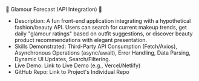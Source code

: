 👗 Glamour Forecast (API Integration) 🔭
 * Description: A fun front-end application integrating with a hypothetical fashion/beauty API. Users can search for current makeup trends, get daily "glamour ratings" based on outfit suggestions, or discover beauty product recommendations with elegant presentation.
 * Skills Demonstrated: Third-Party API Consumption (Fetch/Axios), Asynchronous Operations (async/await), Error Handling, Data Parsing, Dynamic UI Updates, Search/Filtering.
 * Live Demo: Link to Live Demo (e.g., Vercel/Netlify)
 * GitHub Repo: Link to Project's Individual Repo
